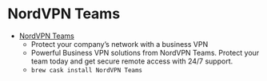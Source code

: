 # NordVPN Teams
- [NordVPN Teams](https://nordvpnteams.com/)
  -  Protect your company’s network with a business VPN
  - Powerful Business VPN solutions from NordVPN Teams. Protect your team today and get secure remote access with 24/7 support.
  - `brew cask install NordVPN Teams`
